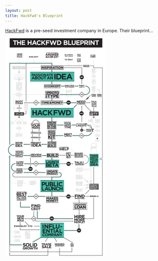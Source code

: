 ```yaml
---
layout: post
title: HackFwd's Blueprint
---
```

[HackFwd](http://hackfwd.com/) is a pre-seed investment company in Europe. Their blueprint...

![](/img/hack-fwd-blueprint.jpg "hack-fwd-blueprint")
